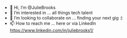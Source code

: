 - 👋 Hi, I’m @JulieBrooks
- 👀 I’m interested in ... all things tech talent
- 💞️ I’m looking to collaborate on ... finding your next gig :)
- 📫 How to reach me ... here or via LinkedIn https://www.linkedin.com/in/juliebrooks1/
